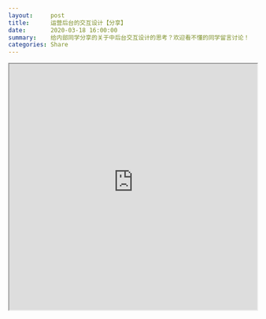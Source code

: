 ```yaml
---
layout:     post
title:      运营后台的交互设计【分享】
date:       2020-03-18 16:00:00
summary:    给内部同学分享的关于中后台交互设计的思考？欢迎看不懂的同学留言讨论！
categories: Share
---
```


<iframe src="https://qpluspicture.oss-cn-beijing.aliyuncs.com/lGKaS8/%E8%BF%90%E8%90%A5%E5%B9%B3%E5%8F%B0%E8%A7%86%E8%A7%89%E4%BA%A4%E4%BA%92.pdf" width="100%" height="500px"></iframe>
